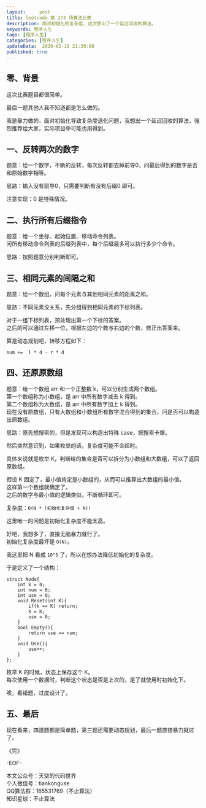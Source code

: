 ```yaml
---   
layout:     post  
title: leetcode 第 273 场算法比赛  
description: 面对初始化的复杂度，这次想出了一个延迟回收的算法。       
keywords: 程序人生  
tags: [程序人生]    
categories: [程序人生]  
updateData:  2020-02-18 21:30:00  
published: true  
---  
```



## 零、背景  


这次比赛题目都很简单。  


最后一题其他人我不知道都是怎么做的。  


我是暴力做的，面对初始化导致复杂度退化问题，我想出一个延迟回收的算法，强烈推荐给大家，实际项目中可能也用得到。  



## 一、反转两次的数字  


题意：给一个数字，不断的反转，每次反转都去掉前导0，问最后得到的数字是否和原始数字相等。  


思路：输入没有前导0，只需要判断有没有后缀0 即可。  


注意实现：0 是特殊情况。  


## 二、执行所有后缀指令  


题意：给一个坐标、起始位置、移动命令列表。  
问所有移动命令列表的后缀列表中，每个后缀最多可以执行多少个命令。  


思路：按照题意分别判断即可。  


## 三、相同元素的间隔之和  


题意：给一个数组，问每个元素与其他相同元素的距离之和。  


思路：不同元素没关系，先分组得到相同元素的下标列表。  


对于一组下标列表，预处理出第一个下标的答案。  
之后的可以通过左移一位，根据左边的个数与右边的个数，修正出答案来。  


算是动态规划吧，转移方程如下：


```
sum +=  l * d - r * d
```


## 四、还原原数组  


题意：给一个数组 arr 和一个正整数 k，可以分别生成两个数组。  
第一个数组称为小数组，是 arr 中所有数字减去 k 得到。  
第二个数组称为大数组，是 arr 中所有数字加上 k 得到。  
现在没有原数组，只有大数组和小数组所有数字混合得到的集合，问是否可以构造出原数组。  


思路：原先想搜索的，但是发现可以构造出特殊 case，把搜索卡爆。  


然后突然意识到，如果枚举的话，复杂度可能不会超时。  


具体来说就是枚举 K，判断给的集合是否可以拆分为小数组和大数组，可以了返回原数组。  



假设 K 固定了，最小值肯定是小数组的，从而可以推算出大数组的最小值。  
这样第一个数组就确定了。  
之后的数字与最小值的逻辑类似，不断循环即可。  


复杂度：`O(N * (初始化复杂度 + N))`  


这里唯一的问题是初始化复杂度不能太高。  


好吧，我想多了，直接无脑暴力就行了。  
初始化复杂度最坏是 `O(N)`。  



我这里把 N 看成 `10^5` 了，所以在想办法降低初始化的复杂度。  


于是定义了一个结构：  


```
struct Node{
    int k = 0;
    int num = 0;
    int use = 0;
    void Reset(int K){
        if(k == K) return;
        k = K;
        use = 0;
    }
    bool Empty(){
        return use == num;
    }
    void Use(){
        use++;
    }
};
```

枚举 K 的时候，状态上保存这个 K。  
每次使用一个数据时，判断这个状态是否是上次的，是了就使用时初始化下。  


唉，看错题，过度设计了。  


## 五、最后  


现在看来，四道题都是简单题，第三题还需要动态规划，最后一题直接暴力就过了。  





《完》  


-EOF-  



本文公众号：天空的代码世界  
个人微信号：tiankonguse  
QQ算法群：165531769（不止算法）  
知识星球：不止算法  

